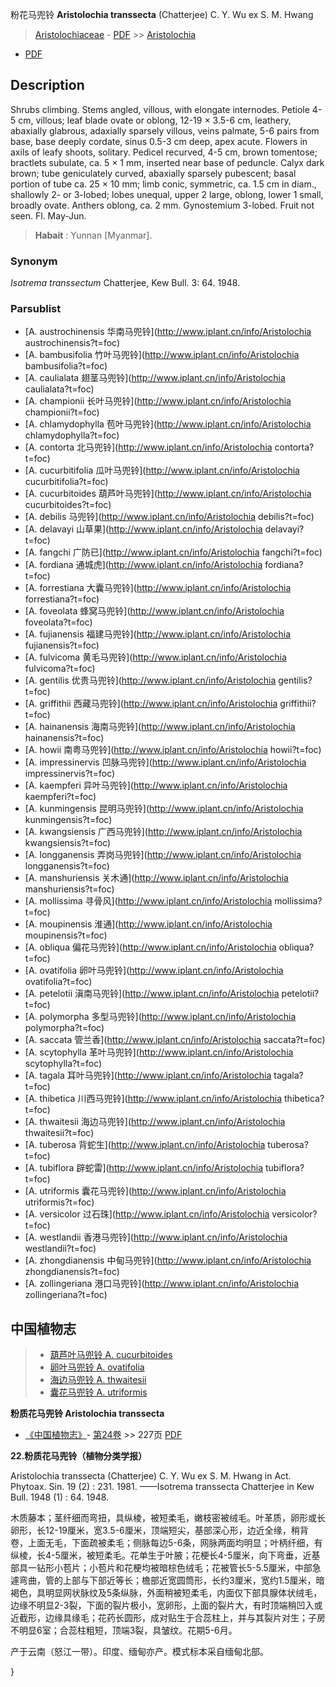 粉花马兜铃 **Aristolochia transsecta** (Chatterjee) C. Y. Wu ex S. M. Hwang

> [Aristolochiaceae](http://www.iplant.cn/info/Aristolochiaceae?t=foc) - [PDF](http://www.iplant.cn/foc/pdf/Aristolochiaceae.pdf) >> [Aristolochia](http://www.iplant.cn/info/Aristolochia?t=foc)
 - [PDF](http://www.iplant.cn/foc/pdf/Aristolochia.pdf)

## Description

Shrubs climbing. Stems angled, villous, with elongate internodes. Petiole 4-5 cm, villous; leaf blade ovate or oblong, 12-19 × 3.5-6 cm, leathery, abaxially glabrous, adaxially sparsely villous, veins palmate, 5-6 pairs from base, base deeply cordate, sinus 0.5-3 cm deep, apex acute. Flowers in axils of leafy shoots, solitary. Pedicel recurved, 4-5 cm, brown tomentose; bractlets subulate, ca. 5 × 1 mm, inserted near base of peduncle. Calyx dark brown; tube geniculately curved, abaxially sparsely pubescent; basal portion of tube ca. 25 × 10 mm; limb conic, symmetric, ca. 1.5 cm in diam., shallowly 2- or 3-lobed; lobes unequal, upper 2 large, oblong, lower 1 small, broadly ovate. Anthers oblong, ca. 2 mm. Gynostemium 3-lobed. Fruit not seen. Fl. May-Jun.


> **Habait** : 
> Yunnan [Myanmar].

### Synonym
*Isotrema* *transsectum* Chatterjee, Kew Bull. 3: 64. 1948.



### Parsublist

* [A.  austrochinensis  华南马兜铃](http://www.iplant.cn/info/Aristolochia austrochinensis?t=foc)
* [A.  bambusifolia  竹叶马兜铃](http://www.iplant.cn/info/Aristolochia bambusifolia?t=foc)
* [A.  caulialata  翅茎马兜铃](http://www.iplant.cn/info/Aristolochia caulialata?t=foc)
* [A.  championii  长叶马兜铃](http://www.iplant.cn/info/Aristolochia championii?t=foc)
* [A.  chlamydophylla  苞叶马兜铃](http://www.iplant.cn/info/Aristolochia chlamydophylla?t=foc)
* [A.  contorta  北马兜铃](http://www.iplant.cn/info/Aristolochia contorta?t=foc)
* [A.  cucurbitifolia  瓜叶马兜铃](http://www.iplant.cn/info/Aristolochia cucurbitifolia?t=foc)
* [A.  cucurbitoides  葫芦叶马兜铃](http://www.iplant.cn/info/Aristolochia cucurbitoides?t=foc)
* [A.  debilis  马兜铃](http://www.iplant.cn/info/Aristolochia debilis?t=foc)
* [A.  delavayi  山草果](http://www.iplant.cn/info/Aristolochia delavayi?t=foc)
* [A.  fangchi  广防已](http://www.iplant.cn/info/Aristolochia fangchi?t=foc)
* [A.  fordiana  通城虎](http://www.iplant.cn/info/Aristolochia fordiana?t=foc)
* [A.  forrestiana  大囊马兜铃](http://www.iplant.cn/info/Aristolochia forrestiana?t=foc)
* [A.  foveolata  蜂窝马兜铃](http://www.iplant.cn/info/Aristolochia foveolata?t=foc)
* [A.  fujianensis  福建马兜铃](http://www.iplant.cn/info/Aristolochia fujianensis?t=foc)
* [A.  fulvicoma  黄毛马兜铃](http://www.iplant.cn/info/Aristolochia fulvicoma?t=foc)
* [A.  gentilis  优贵马兜铃](http://www.iplant.cn/info/Aristolochia gentilis?t=foc)
* [A.  griffithii  西藏马兜铃](http://www.iplant.cn/info/Aristolochia griffithii?t=foc)
* [A.  hainanensis  海南马兜铃](http://www.iplant.cn/info/Aristolochia hainanensis?t=foc)
* [A.  howii  南粤马兜铃](http://www.iplant.cn/info/Aristolochia howii?t=foc)
* [A.  impressinervis  凹脉马兜铃](http://www.iplant.cn/info/Aristolochia impressinervis?t=foc)
* [A.  kaempferi  异叶马兜铃](http://www.iplant.cn/info/Aristolochia kaempferi?t=foc)
* [A.  kunmingensis  昆明马兜铃](http://www.iplant.cn/info/Aristolochia kunmingensis?t=foc)
* [A.  kwangsiensis  广西马兜铃](http://www.iplant.cn/info/Aristolochia kwangsiensis?t=foc)
* [A.  longganensis  弄岗马兜铃](http://www.iplant.cn/info/Aristolochia longganensis?t=foc)
* [A.  manshuriensis  关木通](http://www.iplant.cn/info/Aristolochia manshuriensis?t=foc)
* [A.  mollissima  寻骨风](http://www.iplant.cn/info/Aristolochia mollissima?t=foc)
* [A.  moupinensis  淮通](http://www.iplant.cn/info/Aristolochia moupinensis?t=foc)
* [A.  obliqua  偏花马兜铃](http://www.iplant.cn/info/Aristolochia obliqua?t=foc)
* [A.  ovatifolia  卵叶马兜铃](http://www.iplant.cn/info/Aristolochia ovatifolia?t=foc)
* [A.  petelotii  滇南马兜铃](http://www.iplant.cn/info/Aristolochia petelotii?t=foc)
* [A.  polymorpha  多型马兜铃](http://www.iplant.cn/info/Aristolochia polymorpha?t=foc)
* [A.  saccata  管兰香](http://www.iplant.cn/info/Aristolochia saccata?t=foc)
* [A.  scytophylla  革叶马兜铃](http://www.iplant.cn/info/Aristolochia scytophylla?t=foc)
* [A.  tagala  耳叶马兜铃](http://www.iplant.cn/info/Aristolochia tagala?t=foc)
* [A.  thibetica  川西马兜铃](http://www.iplant.cn/info/Aristolochia thibetica?t=foc)
* [A.  thwaitesii  海边马兜铃](http://www.iplant.cn/info/Aristolochia thwaitesii?t=foc)
* [A.  tuberosa  背蛇生](http://www.iplant.cn/info/Aristolochia tuberosa?t=foc)
* [A.  tubiflora  辟蛇雷](http://www.iplant.cn/info/Aristolochia tubiflora?t=foc)
* [A.  utriformis  囊花马兜铃](http://www.iplant.cn/info/Aristolochia utriformis?t=foc)
* [A.  versicolor  过石珠](http://www.iplant.cn/info/Aristolochia versicolor?t=foc)
* [A.  westlandii  香港马兜铃](http://www.iplant.cn/info/Aristolochia westlandii?t=foc)
* [A.  zhongdianensis  中甸马兜铃](http://www.iplant.cn/info/Aristolochia zhongdianensis?t=foc)
* [A.  zollingeriana  港口马兜铃](http://www.iplant.cn/info/Aristolochia zollingeriana?t=foc)


## 中国植物志

> * [葫芦叶马兜铃  A.  cucurbitoides](Aristolochia-cucurbitoides-葫芦叶马兜铃.md)
> * [卵叶马兜铃  A.  ovatifolia](Aristolochia-ovatifolia-卵叶马兜铃.md)
> * [海边马兜铃  A.  thwaitesii](Aristolochia-thwaitesii-海边马兜铃.md)
> * [囊花马兜铃  A.  utriformis](Aristolochia-utriformis-囊花马兜铃.md)


**粉质花马兜铃 Aristolochia transsecta**

* [《中国植物志》](http://www.iplant.cn/frps)- [第24卷](http://www.iplant.cn/frps/vol/24) >> 227页 [PDF](http://www.iplant.cn/frps/pdf/24/227.pdf)


**22.粉质花马兜铃（植物分类学报）**

Aristolochia transsecta (Chatterjee) C. Y. Wu ex S. M. Hwang in Act. Phytoax. Sin. 19 (2) : 231. 1981. ——Isotrema transsecta Chatterjee in Kew Bull. 1948 (1) : 64. 1948.

木质藤本；茎纤细而弯扭，具纵棱，被短柔毛，嫩枝密被绒毛。叶革质，卵形或长卵形，长12-19厘米，宽3.5-6厘米，顶端短尖，基部深心形，边近全缘，稍背卷，上面无毛，下面疏被柔毛；侧脉每边5-6条，网脉两面均明显；叶柄纤细，有纵棱，长4-5厘米，被短柔毛。花单生于叶腋；花梗长4-5厘米，向下弯垂，近基部具一钻形小苞片；小苞片和花梗均被暗棕色绒毛；花被管长5-5.5厘米，中部急遽弯曲，管的上部与下部近等长；檐部近宽圆筒形，长约3厘米，宽约1.5厘米，暗褐色，具明显网状脉纹及5条纵脉，外面稍被短柔毛，内面仅下部具腺体状绒毛，边缘不明显2-3裂，下面的裂片极小，宽卵形，上面的裂片大，有时顶端稍凹入或近截形，边缘具缘毛；花药长圆形，成对贴生于合蕊柱上，并与其裂片对生；子房不明显6室；合蕊柱粗短，顶端3裂，具皱纹。花期5-6月。

产于云南（怒江一带）。印度、缅甸亦产。模式标本采自缅甸北部。



}
